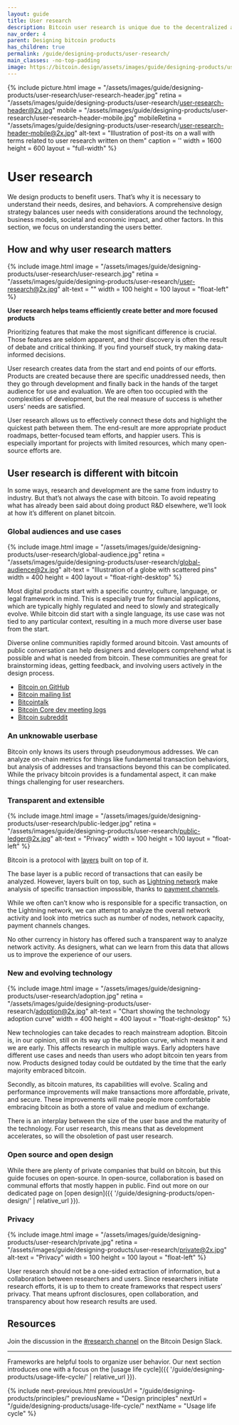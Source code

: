 ```yaml
---
layout: guide
title: User research
description: Bitcoin user research is unique due to the decentralized and public nature of the network.
nav_order: 4
parent: Designing bitcoin products
has_children: true
permalink: /guide/designing-products/user-research/
main_classes: -no-top-padding
image: https://bitcoin.design/assets/images/guide/designing-products/user-research/user-research-preview.jpg
---
```


<!--

Editor's notes

Goal of this page is to frame user research in the bitcoin ecosystem.
- The role, importance, and value of user research
- Unique aspects of the space
- Starting points for getting involved
- Further resources

Ideas for further content could be deep-dives into specific methods and frameworks,
and practical resources like survey kits. For generic content around user research,
it should be considered whether to include it or link to external resources.

Illustration sources

- https://www.figma.com/file/qzvCvqhSRx3Jq8aywaSjlr/Bitcoin-Design-Guide-Illustrations-CO?node-id=288%3A652

-->

{% include picture.html
   image = "/assets/images/guide/designing-products/user-research/user-research-header.jpg"
   retina = "/assets/images/guide/designing-products/user-research/user-research-header@2x.jpg"
   mobile = "/assets/images/guide/designing-products/user-research/user-research-header-mobile.jpg"
   mobileRetina = "/assets/images/guide/designing-products/user-research/user-research-header-mobile@2x.jpg"
   alt-text = "Illustration of post-its on a wall with terms related to user research written on them"
   caption = ''
   width = 1600
   height = 600
   layout = "full-width"
%}

# User research

We design products to benefit users. That’s why it is necessary to understand their needs, desires, and behaviors. A comprehensive design strategy balances user needs with considerations around the technology, business models, societal and economic impact, and other factors. In this section, we focus on understanding the users better.

## How and why user research matters

<div class="center" markdown="1">

{% include image.html
   image = "/assets/images/guide/designing-products/user-research/user-research.jpg"
   retina = "/assets/images/guide/designing-products/user-research/user-research@2x.jpg"
   alt-text = ""
   width = 100
   height = 100
   layout = "float-left"
%}

**User research helps teams efficiently create better and more focused products**

Prioritizing features that make the most significant difference is crucial. Those features are seldom apparent, and their discovery is often the result of debate and critical thinking. If you find yourself stuck, try making data-informed decisions.

User research creates data from the start and end points of our efforts. Products are created because there are specific unaddressed needs, then they go through development and finally back in the hands of the target audience for use and evaluation. We are often too occupied with the complexities of development, but the real measure of success is whether users' needs are satisfied.

User research allows us to effectively connect these dots and highlight the quickest path between them. The end-result are more appropriate product roadmaps, better-focused team efforts, and happier users. This is especially important for projects with limited resources, which many open-source efforts are.

</div>

## User research is different with bitcoin

In some ways, research and development are the same from industry to industry. But that’s not always the case with bitcoin. To avoid repeating what has already been said about doing product R&D elsewhere, we’ll look at how it’s different on planet bitcoin.

### Global audiences and use cases

<div class="center" markdown="1">

{% include image.html
   image = "/assets/images/guide/designing-products/user-research/global-audience.jpg"
   retina = "/assets/images/guide/designing-products/user-research/global-audience@2x.jpg"
   alt-text = "Illustration of a globe with scattered pins"
   width = 400
   height = 400
   layout = "float-right-desktop"
%}

Most digital products start with a specific country, culture, language, or legal framework in mind. This is especially true for financial applications, which are typically highly regulated and need to slowly and strategically evolve. While bitcoin did start with a single language, its use case was not tied to any particular context, resulting in a much more diverse user base from the start.

Diverse online communities rapidly formed around bitcoin. Vast amounts of public conversation can help designers and developers comprehend what is possible and what is needed from bitcoin. These communities are great for brainstorming ideas, getting feedback, and involving users actively in the design process.

- [Bitcoin on GitHub](https://github.com/bitcoin)
- [Bitcoin mailing list](https://lists.linuxfoundation.org/mailman/listinfo/bitcoin-dev)
- [Bitcointalk](https://bitcointalk.org/)
- [Bitcoin Core dev meeting logs](http://www.erisian.com.au/meetbot/bitcoin-core-dev/)
- [Bitcoin subreddit](https://www.reddit.com/r/bitcoin)

</div>

### An unknowable userbase

Bitcoin only knows its users through pseudonymous addresses. We can analyze on-chain metrics for things like fundamental transaction behaviors, but analysis of addresses and transactions beyond this can be complicated. While the privacy bitcoin provides is a fundamental aspect, it can make things challenging for user researchers.

### Transparent and extensible

<div class="center" markdown="1">

{% include image.html
   image = "/assets/images/guide/designing-products/user-research/public-ledger.jpg"
   retina = "/assets/images/guide/designing-products/user-research/public-ledger@2x.jpg"
   alt-text = "Privacy"
   width = 100
   height = 100
   layout = "float-left"
%}

Bitcoin is a protocol with [layers](https://bitcoin.design/guide/getting-started/technology-primer/#do-all-transactions-have-to-be-this-secure) built on top of it.

The base layer is a public record of transactions that can easily be analyzed. However, layers built on top, such as [Lightning network](/guide/getting-started/technology-primer/#the-lightning-payment-network) make analysis of specific transaction impossible, thanks to [payment channels](/guide/getting-started/technology-primer/#what-is-a-payment-channel).

While we often can’t know who is responsible for a specific transaction, on the Lightning network, we can attempt to analyze the overall network activity and look into metrics such as number of nodes, network capacity, payment channels changes.

No other currency in history has offered such a transparent way to analyze network activity. As designers, what can we learn from this data that allows us to improve the experience of our users.

</div>

### New and evolving technology

<div class="center" markdown="1">

{% include image.html
   image = "/assets/images/guide/designing-products/user-research/adoption.jpg"
   retina = "/assets/images/guide/designing-products/user-research/adoption@2x.jpg"
   alt-text = "Chart showing the technology adoption curve"
   width = 400
   height = 400
   layout = "float-right-desktop"
%}

New technologies can take decades to reach mainstream adoption. Bitcoin is, in our opinion, still on its way up the adoption curve, which means it and we are early. This affects research in multiple ways. Early adopters have different use cases and needs than users who adopt bitcoin ten years from now. Products designed today could be outdated by the time that the early majority embraced bitcoin.

Secondly, as bitcoin matures, its capabilities will evolve. Scaling and performance improvements will make transactions more affordable, private, and secure. These improvements will make people more comfortable embracing bitcoin as both a store of value and medium of exchange.

There is an interplay between the size of the user base and the maturity of the technology. For user research, this means that as development accelerates, so will the obsoletion of past user research.

<!--

Links to:
- BIPs

-->

</div>

### Open source and open design

While there are plenty of private companies that build on bitcoin, but this guide focuses on open-source. In open-source, collaboration is based on communal efforts that mostly happen in public. Find out more on our dedicated page on [open design]({{ '/guide/designing-products/open-design/' | relative_url }}).

<!--

Links to:
- Open design
- Connect with others who work on related projects
- Provide easy ways for community members to conduct research

-->

### Privacy

<div class="center" markdown="1">

{% include image.html
   image = "/assets/images/guide/designing-products/user-research/private.jpg"
   retina = "/assets/images/guide/designing-products/user-research/private@2x.jpg"
   alt-text = "Privacy"
   width = 100
   height = 100
   layout = "float-left"
%}

User research should not be a one-sided extraction of information, but a collaboration between researchers and users. Since researchers initiate research efforts, it is up to them to create frameworks that respect users’ privacy. That means upfront disclosures, open collaboration, and transparency about how research results are used.

</div>

<!--

Links to:
- Anonymous surveys

-->

## Resources

Join the discussion in the [#research channel](https://bitcoindesign.slack.com/archives/C015DQEPCHJ) on the Bitcoin Design Slack.

<!--

Links to:
- Research projects from Jamaal, Thor, Maggie, etc

-->

---

Frameworks are helpful tools to organize user behavior. Our next section introduces one with a focus on the [usage life cycle]({{ '/guide/designing-products/usage-life-cycle/' | relative_url }}).

{% include next-previous.html
   previousUrl = "/guide/designing-products/principles/"
   previousName = "Design principles"
   nextUrl = "/guide/designing-products/usage-life-cycle/"
   nextName = "Usage life cycle"
%}
